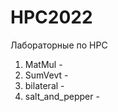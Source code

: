 # HPC2022
Лабораторные по HPC <br>
1. MatMul - <br>
2. SumVevt - <br>
3. bilateral - <br>
4. salt_and_pepper - <br>
